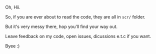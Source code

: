 Oh, Hii.

So, if you are ever about to read the code, they are all in `scr/` folder.

But it's very messy there, hop you'll find your way out.

Leave feedback on my code, open issues, dicussions e.t.c if you want.

Byee :)
